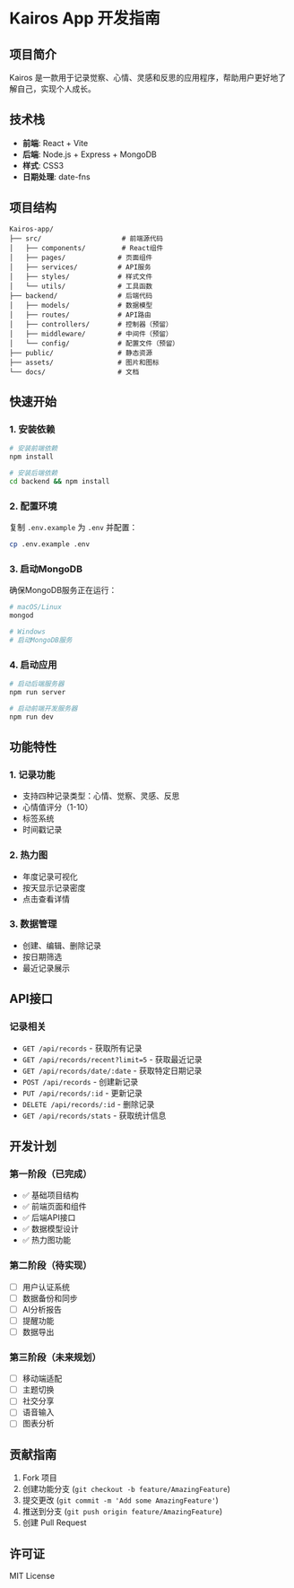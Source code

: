 # Kairos App 开发指南

## 项目简介
Kairos 是一款用于记录觉察、心情、灵感和反思的应用程序，帮助用户更好地了解自己，实现个人成长。

## 技术栈
- **前端**: React + Vite
- **后端**: Node.js + Express + MongoDB
- **样式**: CSS3
- **日期处理**: date-fns

## 项目结构
```
Kairos-app/
├── src/                    # 前端源代码
│   ├── components/         # React组件
│   ├── pages/             # 页面组件
│   ├── services/          # API服务
│   ├── styles/            # 样式文件
│   └── utils/             # 工具函数
├── backend/               # 后端代码
│   ├── models/            # 数据模型
│   ├── routes/            # API路由
│   ├── controllers/       # 控制器（预留）
│   ├── middleware/        # 中间件（预留）
│   └── config/            # 配置文件（预留）
├── public/                # 静态资源
├── assets/                # 图片和图标
└── docs/                  # 文档
```

## 快速开始

### 1. 安装依赖
```bash
# 安装前端依赖
npm install

# 安装后端依赖
cd backend && npm install
```

### 2. 配置环境
复制 `.env.example` 为 `.env` 并配置：
```bash
cp .env.example .env
```

### 3. 启动MongoDB
确保MongoDB服务正在运行：
```bash
# macOS/Linux
mongod

# Windows
# 启动MongoDB服务
```

### 4. 启动应用
```bash
# 启动后端服务器
npm run server

# 启动前端开发服务器
npm run dev
```

## 功能特性

### 1. 记录功能
- 支持四种记录类型：心情、觉察、灵感、反思
- 心情值评分（1-10）
- 标签系统
- 时间戳记录

### 2. 热力图
- 年度记录可视化
- 按天显示记录密度
- 点击查看详情

### 3. 数据管理
- 创建、编辑、删除记录
- 按日期筛选
- 最近记录展示

## API接口

### 记录相关
- `GET /api/records` - 获取所有记录
- `GET /api/records/recent?limit=5` - 获取最近记录
- `GET /api/records/date/:date` - 获取特定日期记录
- `POST /api/records` - 创建新记录
- `PUT /api/records/:id` - 更新记录
- `DELETE /api/records/:id` - 删除记录
- `GET /api/records/stats` - 获取统计信息

## 开发计划

### 第一阶段（已完成）
- ✅ 基础项目结构
- ✅ 前端页面和组件
- ✅ 后端API接口
- ✅ 数据模型设计
- ✅ 热力图功能

### 第二阶段（待实现）
- [ ] 用户认证系统
- [ ] 数据备份和同步
- [ ] AI分析报告
- [ ] 提醒功能
- [ ] 数据导出

### 第三阶段（未来规划）
- [ ] 移动端适配
- [ ] 主题切换
- [ ] 社交分享
- [ ] 语音输入
- [ ] 图表分析

## 贡献指南
1. Fork 项目
2. 创建功能分支 (`git checkout -b feature/AmazingFeature`)
3. 提交更改 (`git commit -m 'Add some AmazingFeature'`)
4. 推送到分支 (`git push origin feature/AmazingFeature`)
5. 创建 Pull Request

## 许可证
MIT License
